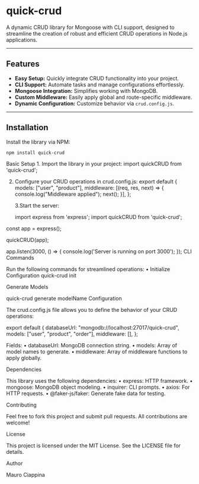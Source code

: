 # quick-crud

A dynamic CRUD library for Mongoose with CLI support, designed to streamline the creation of robust and efficient CRUD operations in Node.js applications.

---

## Features

- **Easy Setup:** Quickly integrate CRUD functionality into your project.
- **CLI Support:** Automate tasks and manage configurations effortlessly.
- **Mongoose Integration:** Simplifies working with MongoDB.
- **Custom Middleware:** Easily apply global and route-specific middleware.
- **Dynamic Configuration:** Customize behavior via `crud.config.js`.

---

## Installation

Install the library via NPM:

```bash
npm install quick-crud

```

Basic Setup 1. Import the library in your project:
import quickCRUD from 'quick-crud';

2. Configure your CRUD operations in crud.config.js:
   export default {
   models: ["user", "product"],
   middleware: [(req, res, next) => { console.log("Middleware applied"); next(); }],
   };

   3.Start the server:

   import express from 'express';
   import quickCRUD from 'quick-crud';

const app = express();

quickCRUD(app);

app.listen(3000, () => {
console.log('Server is running on port 3000');
});
CLI Commands

Run the following commands for streamlined operations:
• Initialize Configuration
quick-crud init

Generate Models

quick-crud generate modelName
Configuration

The crud.config.js file allows you to define the behavior of your CRUD operations:

export default {
databaseUrl: "mongodb://localhost:27017/quick-crud",
models: ["user", "product", "order"],
middleware: [],
};

Fields:
• databaseUrl: MongoDB connection string.
• models: Array of model names to generate.
• middleware: Array of middleware functions to apply globally.

Dependencies

This library uses the following dependencies:
• express: HTTP framework.
• mongoose: MongoDB object modeling.
• inquirer: CLI prompts.
• axios: For HTTP requests.
• @faker-js/faker: Generate fake data for testing.

Contributing

Feel free to fork this project and submit pull requests. All contributions are welcome!

License

This project is licensed under the MIT License. See the LICENSE file for details.

Author

Mauro Ciappina
